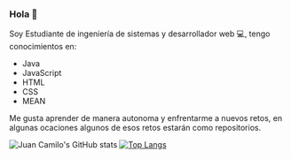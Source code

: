 ### Hola  👋

Soy Estudiante de ingeniería de sistemas y desarrollador web 💻, tengo conocimientos en:
<ul>
  <li>Java</li>
  <li>JavaScript</li>
  <li>HTML</i></li>
  <li>CSS</li>
  <li>MEAN</li>
</ul>



Me gusta aprender de manera autonoma y enfrentarme a nuevos retos, en algunas ocaciones algunos de esos retos estarán como repositorios.

![Juan Camilo's GitHub stats](https://github-readme-stats.vercel.app/api?username=Juan-CamiloF&show_icons=true&theme=radical)
[![Top Langs](https://github-readme-stats.vercel.app/api/top-langs/?username=Juan-CamiloF)](https://github.com/anuraghazra/github-readme-stats)
